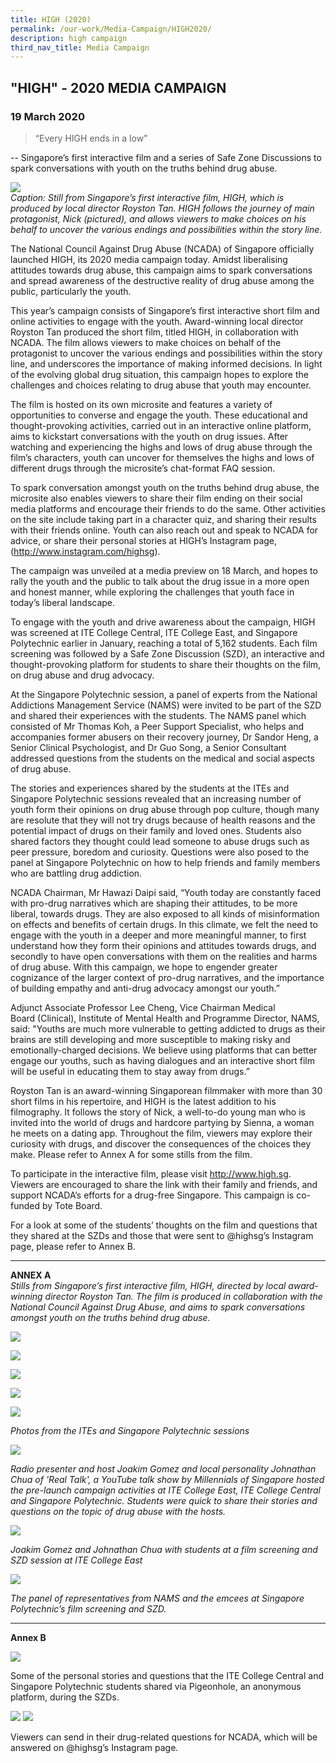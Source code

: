 ```yaml
---
title: HIGH (2020)
permalink: /our-work/Media-Campaign/HIGH2020/
description: high campaign
third_nav_title: Media Campaign
---
```

## "HIGH" - 2020 MEDIA CAMPAIGN

### 19 March 2020

>“Every HIGH ends in a low”

-- Singapore’s first interactive film and a series of Safe Zone Discussions to spark conversations with youth on the truths behind drug abuse.
 
![](/images/HIGH/high_01.jpg)	
*Caption: Still from Singapore’s first interactive film, HIGH, which is produced by local director Royston Tan. HIGH follows the journey of main protagonist, Nick (pictured), and allows viewers to make choices on his behalf to uncover the various endings and possibilities within the story line.*
  
The National Council Against Drug Abuse (NCADA) of Singapore officially launched HIGH, its 2020 media campaign today. Amidst liberalising attitudes towards drug abuse, this campaign aims to spark conversations and spread awareness of the destructive reality of drug abuse among the public, particularly the youth.

This year’s campaign consists of Singapore’s first interactive short film and online activities to engage with the youth. Award-winning local director Royston Tan produced the short film, titled HIGH, in collaboration with NCADA. The film allows viewers to make choices on behalf of the protagonist to uncover the various endings and possibilities within the story line, and underscores the importance of making informed decisions. In light of the evolving global drug situation, this campaign hopes to explore the challenges and choices relating to drug abuse that youth may encounter.

The film is hosted on its own microsite and features a variety of opportunities to converse and engage the youth. These educational and thought-provoking activities, carried out in an interactive online platform, aims to kickstart conversations with the youth on drug issues. After watching and experiencing the highs and lows of drug abuse through the film’s characters, youth can uncover for themselves the highs and lows of different drugs through the microsite’s chat-format FAQ session.

To spark conversation amongst youth on the truths behind drug abuse, the microsite also enables viewers to share their film ending on their social media platforms and encourage their friends to do the same. Other activities on the site include taking part in a character quiz, and sharing their results with their friends online. Youth can also reach out and speak to NCADA for advice, or share their personal stories at HIGH’s Instagram page, (http://www.instagram.com/highsg).

The campaign was unveiled at a media preview on 18 March, and hopes to rally the youth and the public to talk about the drug issue in a more open and honest manner, while exploring the challenges that youth face in today’s liberal landscape.   

To engage with the youth and drive awareness about the campaign, HIGH was screened at ITE College Central, ITE College East, and Singapore Polytechnic earlier in January, reaching a total of 5,162 students. Each film screening was followed by a Safe Zone Discussion (SZD), an interactive and thought-provoking platform for students to share their thoughts on the film, on drug abuse and drug advocacy. 

At the Singapore Polytechnic session, a panel of experts from the National Addictions Management Service (NAMS) were invited to be part of the SZD and shared their experiences with the students. The NAMS panel which consisted of Mr Thomas Koh, a Peer Support Specialist, who helps and accompanies former abusers on their recovery journey, Dr Sandor Heng, a Senior Clinical Psychologist, and Dr Guo Song, a Senior Consultant addressed questions from the students on the medical and social aspects of drug abuse.  

The stories and experiences shared by the students at the ITEs and Singapore Polytechnic sessions revealed that an increasing number of youth form their opinions on drug abuse through pop culture, though many are resolute that they will not try drugs because of health reasons and the potential impact of drugs on their family and loved ones. Students also shared factors they thought could lead someone to abuse drugs such as peer pressure, boredom and curiosity. Questions were also posed to the panel at Singapore Polytechnic on how to help friends and family members who are battling drug addiction.  

NCADA Chairman, Mr Hawazi Daipi said, “Youth today are constantly faced with pro-drug narratives which are shaping their attitudes, to be more liberal, towards drugs. They are also exposed to all kinds of misinformation on effects and benefits of certain drugs. In this climate, we felt the need to engage with the youth in a deeper and more meaningful manner, to first understand how they form their opinions and attitudes towards drugs, and secondly to have open conversations with them on the realities and harms of drug abuse. With this campaign, we hope to engender greater cognizance of the larger context of pro-drug narratives, and the importance of building empathy and anti-drug advocacy amongst our youth.” 

Adjunct Associate Professor Lee Cheng, Vice Chairman Medical Board (Clinical), Institute of Mental Health and Programme Director, NAMS, said: "Youths are much more vulnerable to getting addicted to drugs as their brains are still developing and more susceptible to making risky and emotionally-charged decisions. We believe using platforms that can better engage our youths, such as having dialogues and an interactive short film  will be useful in educating them to stay away from drugs.”

Royston Tan is an award-winning Singaporean filmmaker with more than 30 short films in his repertoire, and HIGH is the latest addition to his filmography. It follows the story of Nick, a well-to-do young man who is invited into the world of drugs and hardcore partying by Sienna, a woman he meets on a dating app. Throughout the film, viewers may explore their curiosity with drugs, and discover the consequences of the choices they make. Please refer to Annex A for some stills from the film.

To participate in the interactive film, please visit http://www.high.sg. Viewers are encouraged to share the link with their family and friends, and support NCADA’s efforts for a drug-free Singapore. This campaign is co-funded by Tote Board.

For a look at some of the students’ thoughts on the film and questions that they shared at the SZDs and those that were sent to @highsg’s Instagram page, please refer to Annex B.

***

**ANNEX A**
<br>*Stills from Singapore’s first interactive film, HIGH, directed by local award-winning director Royston Tan. The film is produced in collaboration with the National Council Against Drug Abuse, and aims to spark conversations amongst youth on the truths behind drug abuse.*

![](/images/HIGH/high02.png)

![](/images/HIGH/high03.png)

![](/images/HIGH/high04.png)

![](/images/HIGH/high05.png)

![](/images/HIGH/high06.png)

*Photos from the ITEs and Singapore Polytechnic sessions*

![](/images/HIGH/high07.jpg)

*Radio presenter and host Joakim Gomez and local personality Johnathan Chua of 'Real Talk', a YouTube talk show by Millennials of Singapore hosted the pre-launch campaign activities at ITE College East, ITE College Central and Singapore Polytechnic. Students were quick to share their stories and questions on the topic of drug abuse with the hosts.*

![](/images/HIGH/high08.jpg)

*Joakim Gomez and Johnathan Chua with students at a film screening and SZD session at ITE College East*

![](/images/HIGH/high09.jpg)

*The panel of representatives from NAMS and the emcees at Singapore Polytechnic’s film screening and SZD.*

* * *
**Annex B**
       
![](/images/HIGH/high10.png)

Some of the personal stories and questions that the ITE College Central and Singapore Polytechnic students shared via Pigeonhole, an anonymous platform, during the SZDs.

![](/images/HIGH/high11.png)
![](/images/HIGH/high12.png)

Viewers can send in their drug-related questions for NCADA, which will be answered on @highsg’s Instagram page.